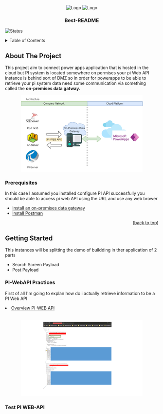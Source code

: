 <div align="center">
    <img src="https://www.mvpskill.com/wp-content/uploads/2021/06/PowerApps-Logo-SG-1110x590-1.png" alt="Logo" width="150" height="80">
     <img src="https://encrypted-tbn0.gstatic.com/images?q=tbn:ANd9GcRObhoMc2Qp8825dSDlSjeraTW1p5H3sCuCkQ&usqp=CAU" alt="Logo" width="150" height="80">

  <h3 align="center">Best-README</h3>

</div>

[![Status](https://img.shields.io/badge/status-successed-success.svg)]()

<!-- TABLE OF CONTENTS -->
<details>
  <summary>Table of Contents</summary>
  <ol>
    <li>
      <a href="#about-the-project">About The Project</a>
      <ul>
        <li><a href="#prerequisites">Prerequisites</a></li>
      </ul>
    </li>
    <li>
      <a href="#getting-started">Getting Started</a>
      <ul>
        <li><a href="#PI-WebAPI Practices">PI-WebAPI Practices</a></li>
        <li><a href="#Test web API">Test Web API</a></li>
        <li><a href="#Create Connector">Create Connector</a></li>
        <li><a href="#Create App Demo">Create App Demo</a></li>
      </ul>
    </li>
    <li><a href="#Experiment App">Experiment App</a></li>
    <li><a href="#contact">Contact</a></li>
  </ol>
</details>

## About The Project

<p align= "left">This project aim to connect power apps application that is hosted in the cloud but PI system is located somewhere on permises your pi Web API instance is behind sort of DMZ so in order for powerapps to be able to retrieve your pi system data need some communication via something called the <b>on-premises data gatway.</b> </p>
<p align="center">
 <img  width=400px height=250px src="https://raw.githubusercontent.com/watthanai/PowerApp-PIWebAPI/master/Architecture.png"><br></p>

### Prerequisites

In this case I assumed you installed configure PI API successfully you should be able to access pi web API using the URL and use any web brower

<ul>
<li><a href="https://docs.microsoft.com/en-us/data-integration/gateway/service-gateway-install">Install an on-premises data gateway</a></li>
<li><a href="https://www.postman.com/downloads/">Install Postman</a></li>
</ul>

<p align="right">(<a href="#top">back to top</a>)</p>

<!-- GETTING STARTED -->

## Getting Started

This instances will be splitting the demo of buildding in ther application of 2 parts

<ul>
<li>Search Screen Payload</li>
<li>Post Payload</li>
</ul>

### PI-WebAPI Practices

First of all I'm going to explan how do i actually retrieve information to be a PI Web API 
<li><a href="https://github.com/watthanai/Node-Red-PIAPI/blob/master/Data%20Source/SQL/Port-SQL.md">Overview PI-WEB API</a> </li><br>

<p align="center">
 <img  width=400px height=250px src="https://raw.githubusercontent.com/watthanai/PowerApp-PIWebAPI/master/OverviewPI-WebAPI.PNG"><br></p>


### Test PI WEB-API


